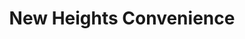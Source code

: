 ---
title: "New Heights Convenience"
url: /medicine-hat/new-heights-convenience/
shop: Lebensmittel
---